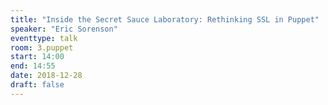 ```yaml
---
title: "Inside the Secret Sauce Laboratory: Rethinking SSL in Puppet"
speaker: "Eric Sorenson"
eventtype: talk
room: 3.puppet
start: 14:00
end: 14:55
date: 2018-12-28
draft: false
---
```

